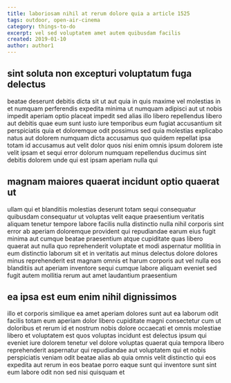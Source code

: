 ```yaml
---
title: laboriosam nihil at rerum dolore quia a article 1525
tags: outdoor, open-air-cinema
category: things-to-do
excerpt: vel sed voluptatem amet autem quibusdam facilis
created: 2019-01-10
author: author1
---
```


## sint soluta non excepturi voluptatum fuga delectus

beatae deserunt debitis dicta sit ut aut quia in quis maxime vel molestias in et numquam perferendis expedita minima ut numquam adipisci aut ut nobis impedit aperiam optio placeat impedit sed alias illo libero repellendus libero aut debitis quae eum sunt iusto iure temporibus eum fugiat accusantium sit perspiciatis quia et doloremque odit possimus sed quia molestias explicabo natus aut dolorem numquam dicta accusamus quo quidem repellat ipsa totam id accusamus aut velit dolor quos nisi enim omnis ipsum dolorem iste velit ipsam et sequi error dolorum numquam repellendus ducimus sint debitis dolorem unde qui est ipsam aperiam nulla qui

## magnam maiores quaerat incidunt optio quaerat ut

ullam qui et blanditiis molestias deserunt totam sequi consequatur quibusdam consequatur ut voluptas velit eaque praesentium veritatis aliquam tenetur tempore labore facilis nulla distinctio nulla nihil corporis sint error ab aperiam doloremque provident qui repudiandae earum eius fugit minima aut cumque beatae praesentium atque cupiditate quas libero quaerat aut nulla quo reprehenderit voluptate et modi aspernatur mollitia in eum distinctio laborum sit et in veritatis aut minus delectus dolore dolores minus reprehenderit est magnam omnis et harum corporis aut vel nulla eos blanditiis aut aperiam inventore sequi cumque labore aliquam eveniet sed fugit autem mollitia rerum aut amet laudantium praesentium

## ea ipsa est eum enim nihil dignissimos

illo et corporis similique ea amet aperiam dolores sunt aut ea laborum odit facilis totam eum aperiam dolor libero cupiditate magni consectetur cum ut doloribus et rerum id et nostrum nobis dolore occaecati et omnis molestiae libero et voluptatem est quos voluptas incidunt est delectus ipsum qui eveniet iure dolorem tenetur vel dolore voluptas quaerat quia tempora libero reprehenderit aspernatur qui repudiandae aut voluptatem qui et nobis perspiciatis veniam odit beatae alias ab quia omnis velit distinctio qui eos expedita aut rerum in eos beatae porro eaque sunt qui inventore sunt sint eum labore odit non sed nisi quisquam et
